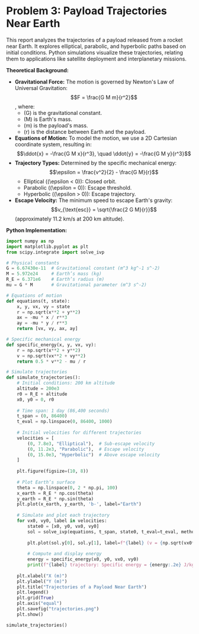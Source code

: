 # Problem 3: Payload Trajectories Near Earth

This report analyzes the trajectories of a payload released from a rocket near Earth. It explores elliptical, parabolic, and hyperbolic paths based on initial conditions. Python simulations visualize these trajectories, relating them to applications like satellite deployment and interplanetary missions.

**Theoretical Background:**

- **Gravitational Force:**  The motion is governed by Newton's Law of Universal Gravitation: $$F = \frac{G M m}{r^2}$$, where:
    -  \(G\) is the gravitational constant.
    -  \(M\) is Earth's mass.
    -  \(m\) is the payload's mass.
    -  \(r\) is the distance between Earth and the payload.
- **Equations of Motion:** To model the motion, we use a 2D Cartesian coordinate system, resulting in:
    $$\ddot{x} = -\frac{G M x}{r^3}, \quad \ddot{y} = -\frac{G M y}{r^3}$$
- **Trajectory Types:** Determined by the specific mechanical energy: $$\epsilon = \frac{v^2}{2} - \frac{G M}{r}$$
    - Elliptical (\(\epsilon < 0\)): Closed orbit.
    - Parabolic (\(\epsilon = 0\)): Escape threshold.
    - Hyperbolic (\(\epsilon > 0\)): Escape trajectory.
- **Escape Velocity:** The minimum speed to escape Earth's gravity: $$v_{\text{esc}} = \sqrt{\frac{2 G M}{r}}$$ (approximately 11.2 km/s at 200 km altitude).

**Python Implementation:**

```python
import numpy as np
import matplotlib.pyplot as plt
from scipy.integrate import solve_ivp

# Physical constants
G = 6.67430e-11  # Gravitational constant (m^3 kg^-1 s^-2)
M = 5.972e24     # Earth’s mass (kg)
R_E = 6.371e6    # Earth’s radius (m)
mu = G * M       # Gravitational parameter (m^3 s^-2)

# Equations of motion
def equations(t, state):
    x, y, vx, vy = state
    r = np.sqrt(x**2 + y**2)
    ax = -mu * x / r**3
    ay = -mu * y / r**3
    return [vx, vy, ax, ay]

# Specific mechanical energy
def specific_energy(x, y, vx, vy):
    r = np.sqrt(x**2 + y**2)
    v = np.sqrt(vx**2 + vy**2)
    return 0.5 * v**2 - mu / r

# Simulate trajectories
def simulate_trajectories():
    # Initial conditions: 200 km altitude
    altitude = 200e3
    r0 = R_E + altitude
    x0, y0 = 0, r0
    
    # Time span: 1 day (86,400 seconds)
    t_span = (0, 86400)
    t_eval = np.linspace(0, 86400, 1000)
    
    # Initial velocities for different trajectories
    velocities = [
        (0, 7.8e3, "Elliptical"),  # Sub-escape velocity
        (0, 11.2e3, "Parabolic"),  # Escape velocity
        (0, 15.0e3, "Hyperbolic")  # Above escape velocity
    ]
    
    plt.figure(figsize=(10, 8))
    
    # Plot Earth’s surface
    theta = np.linspace(0, 2 * np.pi, 100)
    x_earth = R_E * np.cos(theta)
    y_earth = R_E * np.sin(theta)
    plt.plot(x_earth, y_earth, 'b-', label="Earth")
    
    # Simulate and plot each trajectory
    for vx0, vy0, label in velocities:
        state0 = [x0, y0, vx0, vy0]
        sol = solve_ivp(equations, t_span, state0, t_eval=t_eval, method='RK45')
        
        plt.plot(sol.y[0], sol.y[1], label=f"{label} (v = {np.sqrt(vx0**2 + vy0**2)/1e3:.1f} km/s)")
        
        # Compute and display energy
        energy = specific_energy(x0, y0, vx0, vy0)
        print(f"{label} trajectory: Specific energy = {energy:.2e} J/kg")
    
    plt.xlabel("X (m)")
    plt.ylabel("Y (m)")
    plt.title("Trajectories of a Payload Near Earth")
    plt.legend()
    plt.grid(True)
    plt.axis("equal")
    plt.savefig("trajectories.png")
    plt.show()

simulate_trajectories()

